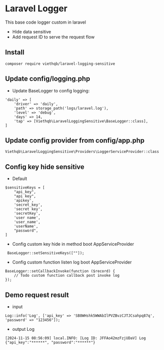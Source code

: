 # Laravel Logger

This base code logger custom in laravel
+ Hide data sensitive
+ Add request ID to serve the request flow

## Install

```shell
composer require viethqb/laravel-logging-sensitive
```

## Update config/logging.php
+ Update BaseLogger to config logging:

```shell
'daily' => [
    'driver' => 'daily',
    'path' => storage_path('logs/laravel.log'),
    'level' => 'debug',
    'days' => 14,
    'tap' => [Viethqb\LaravelLoggingSensitive\BaseLogger::class],
]
```

## Update config provider from config/app.php
```shell
Viethqb\LaravelLoggingSensitive\Providers\LoggerServiceProvider::class
```

## Config key hide sensitive
+ Default 
```shell
$sensitiveKeys = [
    "api_key",
    "api key",
    'apikey',
    'secret_key',
    'secret key',
    'secretKey',
    'user name',
    'user_name',
    'userName',
    "password",
] 
```
+ Config custom key hide in method boot AppServiceProvider
```shell
 BaseLogger::setSensitiveKeys([""]);
```

+ Config custom function listen log boot AppServiceProvider
```shell
BaseLogger::setCallbackInvoke(function ($record) {
    // Todo custom function callback post invoke log  
});
```

## Demo request result 
+ input

```shell
Log::info('Log', ['api_key' => 'SB8WHshk5WWAbIlPVZBvzCJTJCsahpq87q', 'password' => "123456"]);
 ```

+ output Log

```shell
[2024-11-15 08:56:09] local.INFO: [Log ID: JFFAo42mzFzjUDaV] Log {"api_key":"******", "password":"******"}
 ```